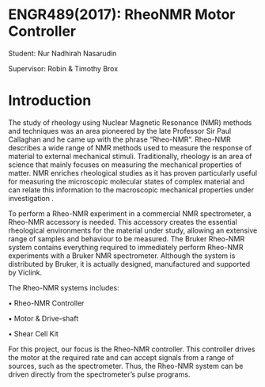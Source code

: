 # ENGR489(2017): RheoNMR Motor Controller

Student: Nur Nadhirah Nasarudin

Supervisor: Robin & Timothy Brox

# Introduction
The study of rheology using Nuclear Magnetic Resonance (NMR) methods and techniques was an area pioneered by the late Professor Sir Paul Callaghan  and he came up with the phrase “Rheo-NMR”. Rheo-NMR describes a wide range of NMR methods used to measure the response of material to external mechanical stimuli. Traditionally, rheology is an area of science that mainly focuses on measuring the mechanical properties of matter. NMR enriches rheological studies as it has proven particularly useful for measuring the microscopic molecular states of complex material and can relate this information to the macroscopic mechanical properties under investigation .

To perform a Rheo-NMR experiment in a commercial NMR spectrometer, a Rheo-NMR accessory is needed. This accessory creates the essential rheological environments for the material under study, allowing an extensive range of samples and behaviour to be measured. The Bruker Rheo-NMR system contains everything required to immediately perform Rheo-NMR experiments with a Bruker NMR spectrometer. Although the system is distributed by Bruker, it is actually designed, manufactured and supported by Viclink.

The Rheo-NMR systems includes:

•	Rheo-NMR Controller

•	Motor & Drive-shaft

•	Shear Cell Kit

For this project, our focus is the Rheo-NMR controller. This controller drives the motor at the required rate and can accept signals from a range of sources, such as the spectrometer. Thus, the Rheo-NMR system can be driven directly from the spectrometer’s pulse programs.
